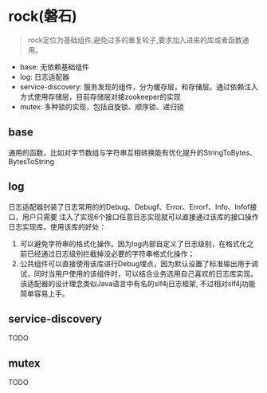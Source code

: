 # rock(磐石)
> rock定位为基础组件,避免过多的重复轮子,要求加入进来的库或者函数通用。
- base: 无依赖基础组件
- log: 日志适配器
- service-discovery: 服务发现的组件，分为缓存层，和存储层。通过依赖注入方式使用存储层，目前存储层对接zookeeper的实现
- mutex: 多种锁的实现，包括自旋锁、顺序锁、递归锁

## base
通用的函数，比如对字节数组与字符串互相转换能有优化提升的StringToBytes、BytesToString

## log
日志适配器封装了日志常用的的Debug、Debugf、Error、Errorf、Info、Infof接口，用户只需要
注入了实现6个接口任意日志实现就可以直接通过该库的接口操作日志实现库。使用该库的好处：
1. 可以避免字符串的格式化操作。因为log内部自定义了日志级别，在格式化之前已经通过日志级别拦截掉没必要的字符串格式化操作；
2. 公共组件可以直接使用该库进行Debug埋点，因为默认设置了标准输出用于调试，同时当用户使用的该组件时，可以结合业务选用自己喜欢的日志库实现。
该适配器的设计理念类似Java语言中有名的slf4j日志框架, 不过相对slf4j功能简单容易上手。

## service-discovery
TODO

## mutex
TODO
